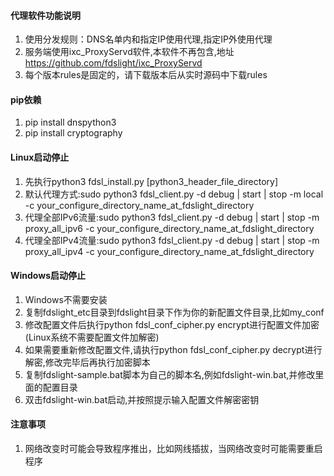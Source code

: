 #### **代理软件功能说明**

1. 使用分发规则：DNS名单内和指定IP使用代理,指定IP外使用代理
2. 服务端使用ixc_ProxyServd软件,本软件不再包含,地址 https://github.com/fdslight/ixc_ProxyServd
3. 每个版本rules是固定的，请下载版本后从实时源码中下载rules

#### **pip依赖**

1. pip install dnspython3
2. pip install cryptography

#### **Linux启动停止**

1. 先执行python3 fdsl_install.py \[python3_header_file_directory\]
2. 默认代理方式:sudo python3 fdsl_client.py -d debug | start | stop -m local -c  your_configure_directory_name_at_fdslight_directory
3. 代理全部IPv6流量:sudo python3 fdsl_client.py -d debug | start | stop -m proxy_all_ipv6 -c  your_configure_directory_name_at_fdslight_directory
4. 代理全部IPv4流量:sudo python3 fdsl_client.py -d debug | start | stop -m proxy_all_ipv4 -c  your_configure_directory_name_at_fdslight_directory
#### **Windows启动停止**

1. Windows不需要安装
2. 复制fdslight_etc目录到fdslight目录下作为你的新配置文件目录,比如my_conf
3. 修改配置文件后执行python fdsl_conf_cipher.py encrypt进行配置文件加密(Linux系统不需要配置文件加解密)
4. 如果需要重新修改配置文件,请执行python fdsl_conf_cipher.py decrypt进行解密,修改完毕后再执行加密脚本
4. 复制fdslight-sample.bat脚本为自己的脚本名,例如fdslight-win.bat,并修改里面的配置目录
5. 双击fdslight-win.bat启动,并按照提示输入配置文件解密密钥

#### **注意事项**

1. 网络改变时可能会导致程序推出，比如网线插拔，当网络改变时可能需要重启程序